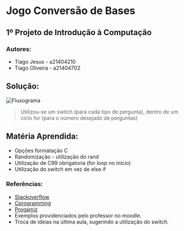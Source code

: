 # Jogo Conversão de Bases

## 1º Projeto de Introdução à Computação

### Autores:

* Tiago Jesus - a21404210
* Tiago Oliveira - a21404702

## Solução:

![Fluxograma](http://i64.tinypic.com/rurzgj.png)

> Utilizou-se um switch (para cada tipo de pergunta), dentro de um ciclo for (para o número desejado de perguntas)

## Matéria Aprendida:

* Opções formatação C
* Randomização - utilização do rand
* Utilização de C99 obrigatoria (for loop no início)
* Utilização do switch em vez de else if


### Referências:

 * [Stackoverflow](https://stackoverflow.com/questions/29884807/generating-random-string-unsigned-char-in-c)
 * [Cprogramming](https://cboard.cprogramming.com/c-programming/71067-getting-random-number-between-1-6-a.html)
 * [Progamiz](https://www.programiz.com/c-programming/c-switch-case-statement )
 * Exemplos providenciados pelo professor no moodle.
 * Troca de ideias na última aula, sugerindo a utilização do switch.
